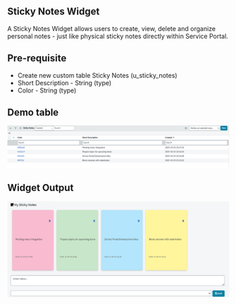 ## Sticky Notes Widget

A Sticky Notes Widget allows users to create, view, delete and organize personal notes - just like physical sticky notes directly within Service Portal.

## Pre-requisite 
- Create new custom table Sticky Notes (u_sticky_notes)
- Short Description - String (type)
- Color - String (type)

## Demo table
![A test image](table.png)

## Widget Output
![A test image](demo.png)
